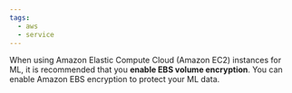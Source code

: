 ```yaml
---
tags:
  - aws
  - service
---
```

When using Amazon Elastic Compute Cloud (Amazon EC2) instances for ML, it is recommended that you **enable EBS volume encryption**. You can enable Amazon EBS encryption to protect your ML data.